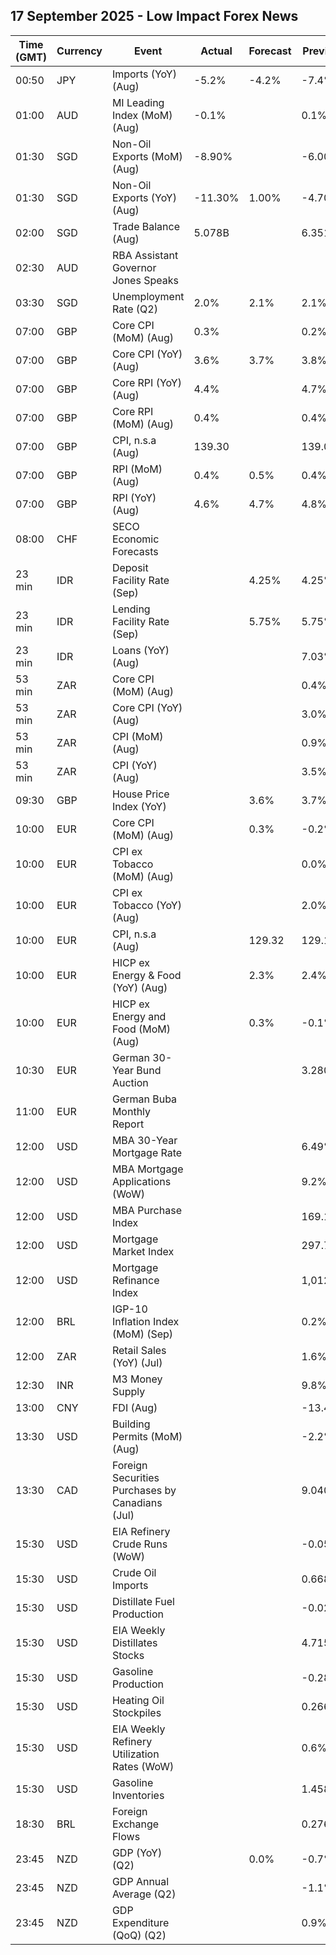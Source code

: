 ## 17 September 2025 - Low Impact Forex News

| Time (GMT) | Currency | Event | Actual | Forecast | Previous |
|------|----------|-------|--------|----------|----------|
| 00:50 | JPY | Imports (YoY) (Aug) | -5.2% | -4.2% | -7.4% |
| 01:00 | AUD | MI Leading Index (MoM) (Aug) | -0.1% |  | 0.1% |
| 01:30 | SGD | Non-Oil Exports (MoM) (Aug) | -8.90% |  | -6.00% |
| 01:30 | SGD | Non-Oil Exports (YoY) (Aug) | -11.30% | 1.00% | -4.70% |
| 02:00 | SGD | Trade Balance (Aug) | 5.078B |  | 6.351B |
| 02:30 | AUD | RBA Assistant Governor Jones Speaks |  |  |  |
| 03:30 | SGD | Unemployment Rate (Q2) | 2.0% | 2.1% | 2.1% |
| 07:00 | GBP | Core CPI (MoM) (Aug) | 0.3% |  | 0.2% |
| 07:00 | GBP | Core CPI (YoY) (Aug) | 3.6% | 3.7% | 3.8% |
| 07:00 | GBP | Core RPI (YoY) (Aug) | 4.4% |  | 4.7% |
| 07:00 | GBP | Core RPI (MoM) (Aug) | 0.4% |  | 0.4% |
| 07:00 | GBP | CPI, n.s.a (Aug) | 139.30 |  | 139.00 |
| 07:00 | GBP | RPI (MoM) (Aug) | 0.4% | 0.5% | 0.4% |
| 07:00 | GBP | RPI (YoY) (Aug) | 4.6% | 4.7% | 4.8% |
| 08:00 | CHF | SECO Economic Forecasts |  |  |  |
| 23 min | IDR | Deposit Facility Rate (Sep) |  | 4.25% | 4.25% |
| 23 min | IDR | Lending Facility Rate (Sep) |  | 5.75% | 5.75% |
| 23 min | IDR | Loans (YoY) (Aug) |  |  | 7.03% |
| 53 min | ZAR | Core CPI (MoM) (Aug) |  |  | 0.4% |
| 53 min | ZAR | Core CPI (YoY) (Aug) |  |  | 3.0% |
| 53 min | ZAR | CPI (MoM) (Aug) |  |  | 0.9% |
| 53 min | ZAR | CPI (YoY) (Aug) |  |  | 3.5% |
| 09:30 | GBP | House Price Index (YoY) |  | 3.6% | 3.7% |
| 10:00 | EUR | Core CPI (MoM) (Aug) |  | 0.3% | -0.2% |
| 10:00 | EUR | CPI ex Tobacco (MoM) (Aug) |  |  | 0.0% |
| 10:00 | EUR | CPI ex Tobacco (YoY) (Aug) |  |  | 2.0% |
| 10:00 | EUR | CPI, n.s.a (Aug) |  | 129.32 | 129.12 |
| 10:00 | EUR | HICP ex Energy & Food (YoY) (Aug) |  | 2.3% | 2.4% |
| 10:00 | EUR | HICP ex Energy and Food (MoM) (Aug) |  | 0.3% | -0.1% |
| 10:30 | EUR | German 30-Year Bund Auction |  |  | 3.280% |
| 11:00 | EUR | German Buba Monthly Report |  |  |  |
| 12:00 | USD | MBA 30-Year Mortgage Rate |  |  | 6.49% |
| 12:00 | USD | MBA Mortgage Applications (WoW) |  |  | 9.2% |
| 12:00 | USD | MBA Purchase Index |  |  | 169.1 |
| 12:00 | USD | Mortgage Market Index |  |  | 297.7 |
| 12:00 | USD | Mortgage Refinance Index |  |  | 1,012.4 |
| 12:00 | BRL | IGP-10 Inflation Index (MoM) (Sep) |  |  | 0.2% |
| 12:00 | ZAR | Retail Sales (YoY) (Jul) |  |  | 1.6% |
| 12:30 | INR | M3 Money Supply |  |  | 9.8% |
| 13:00 | CNY | FDI (Aug) |  |  | -13.40% |
| 13:30 | USD | Building Permits (MoM) (Aug) |  |  | -2.2% |
| 13:30 | CAD | Foreign Securities Purchases by Canadians (Jul) |  |  | 9.040B |
| 15:30 | USD | EIA Refinery Crude Runs (WoW) |  |  | -0.051M |
| 15:30 | USD | Crude Oil Imports |  |  | 0.668M |
| 15:30 | USD | Distillate Fuel Production |  |  | -0.024M |
| 15:30 | USD | EIA Weekly Distillates Stocks |  |  | 4.715M |
| 15:30 | USD | Gasoline Production |  |  | -0.285M |
| 15:30 | USD | Heating Oil Stockpiles |  |  | 0.266M |
| 15:30 | USD | EIA Weekly Refinery Utilization Rates (WoW) |  |  | 0.6% |
| 15:30 | USD | Gasoline Inventories |  |  | 1.458M |
| 18:30 | BRL | Foreign Exchange Flows |  |  | 0.276B |
| 23:45 | NZD | GDP (YoY) (Q2) |  | 0.0% | -0.7% |
| 23:45 | NZD | GDP Annual Average (Q2) |  |  | -1.1% |
| 23:45 | NZD | GDP Expenditure (QoQ) (Q2) |  |  | 0.9% |
